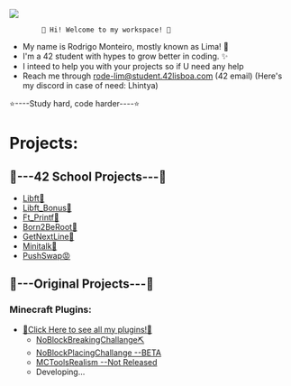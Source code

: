 ![](https://komarev.com/ghpvc/?username=rode-lim&color=blue)

            🌟 Hi! Welcome to my workspace! 🌟

- My name is Rodrigo Monteiro, mostly known as Lima! 💫
- I'm a 42 student with hypes to grow better in coding. ✨
- I inteed to help you with your projects so if U need any help
- Reach me through rode-lim@student.42lisboa.com
(42 email)
(Here's my discord in case of need: Lhintya)

⭐️----Study hard, code harder----⭐️

# Projects:

## 🦾---42 School Projects---🦾

- [Libft🤚](https://github.com/rode-lim/Libft)
- [Libft_Bonus👋](https://github.com/rode-lim/bonus_libft)
- [Ft_Printf👐](https://github.com/rode-lim/ft_printf)
- [Born2BeRoot🧠](https://github.com/rode-lim/Born2beroot)
- [GetNextLine👀](https://github.com/rode-lim/Get_Next_Line)
- [Minitalk👻](https://github.com/rode-lim/minitalk)
- [PushSwap😡](https://github.com/rode-lim/push_swap)

## 👀---Original Projects---👀

### Minecraft Plugins:
- [🧨Click Here to see all my plugins!🧨](https://github.com/rode-lim/MinecraftPlugins)
  - [NoBlockBreakingChallange⛏](https://github.com/rode-lim/MinecraftPlugins/tree/main/NoBlocks)
  - [NoBlockPlacingChallange --BETA](https://github.com/rode-lim/MinecraftPlugins/tree/main/NoBlockPlacement)
  - [MCToolsRealism --Not Released](https://github.com/rode-lim/MinecraftPlugins/tree/main/McTools)
  - Developing...
